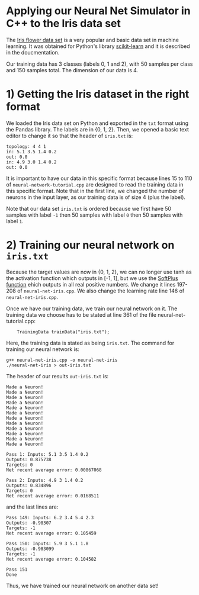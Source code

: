 # Applying our Neural Net Simulator in C++ to the Iris data set

The [Iris flower data set](https://en.wikipedia.org/wiki/Iris_flower_data_set) is a very popular and basic data set in machine learning. It was obtained for Python's library [scikit-learn](https://scikit-learn.org/stable/modules/generated/sklearn.datasets.load_iris.html#sklearn-datasets-load-iris) and it is described in the doucmentation.

Our training data has 3 classes (labels 0, 1 and 2), with 50 samples per class and 150 samples total. The dimension of our data is 4.

# 1) Getting the Iris dataset in the right format

We loaded the Iris data set on Python and exported in the `txt` format using the Pandas library. The labels are in {0, 1, 2}. Then, we opened a basic text editor to change it so that the header of `iris.txt` is:
```
topology: 4 4 1
in: 5.1 3.5 1.4 0.2
out: 0.0
in: 4.9 3.0 1.4 0.2
out: 0.0
```
It is important to have our data in this specific format because lines 15 to 110 of `neural-network-tutorial.cpp` are designed to read the training data in this specific format.
Note that in the first line, we changed the number of neurons in the input layer, as our training data is of size 4 (plus the label).

Note that our data set `iris.txt` is ordered because we first have 50 samples with label `-1` then 50 samples with label `0` then 50 samples with label `1`.

# 2) Training our neural network on `iris.txt`

Because the target values are now in {0, 1, 2}, we can no longer use tanh as the activation function which outputs in [-1, 1], but we use the [SoftPlus function](https://en.wikipedia.org/wiki/Activation_function) ehich outputs in all real positive numbers. We change it lines 197-208 of `neural-net-iris.cpp`. We also change the learning rate line 146 of `neural-net-iris.cpp`.

Once we have our training data, we train our neural network on it. The training data we choose has to be stated at line 361 of the file neural-net-tutorial.cpp:
```
    TrainingData trainData("iris.txt");
```
Here, the training data is stated as being `iris.txt`. The command for training our neural network is:
```
g++ neural-net-iris.cpp -o neural-net-iris
./neural-net-iris > out-iris.txt
```

The header of our results `out-iris.txt` is:
```
Made a Neuron!
Made a Neuron!
Made a Neuron!
Made a Neuron!
Made a Neuron!
Made a Neuron!
Made a Neuron!
Made a Neuron!
Made a Neuron!
Made a Neuron!
Made a Neuron!
Made a Neuron!

Pass 1: Inputs: 5.1 3.5 1.4 0.2 
Outputs: 0.875738 
Targets: 0 
Net recent average error: 0.00867068

Pass 2: Inputs: 4.9 3 1.4 0.2 
Outputs: 0.834896 
Targets: 0 
Net recent average error: 0.0168511
```
and the last lines are:
```
Pass 149: Inputs: 6.2 3.4 5.4 2.3 
Outputs: -0.98307 
Targets: -1 
Net recent average error: 0.105459

Pass 150: Inputs: 5.9 3 5.1 1.8 
Outputs: -0.983099 
Targets: -1 
Net recent average error: 0.104582

Pass 151
Done
```

Thus, we have trained our neural network on another data set!
